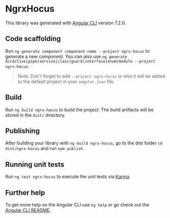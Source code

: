# NgrxHocus

This library was generated with [Angular CLI](https://github.com/angular/angular-cli) version 7.2.0.

## Code scaffolding

Run `ng generate component component-name --project ngrx-hocus` to generate a new component. You can also use `ng generate directive|pipe|service|class|guard|interface|enum|module --project ngrx-hocus`.
> Note: Don't forget to add `--project ngrx-hocus` or else it will be added to the default project in your `angular.json` file. 

## Build

Run `ng build ngrx-hocus` to build the project. The build artifacts will be stored in the `dist/` directory.

## Publishing

After building your library with `ng build ngrx-hocus`, go to the dist folder `cd dist/ngrx-hocus` and run `npm publish`.

## Running unit tests

Run `ng test ngrx-hocus` to execute the unit tests via [Karma](https://karma-runner.github.io).

## Further help

To get more help on the Angular CLI use `ng help` or go check out the [Angular CLI README](https://github.com/angular/angular-cli/blob/master/README.md).
